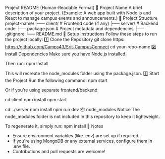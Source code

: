 Project README (Human-Readable Format)
🚀 Project Name
A brief description of your project.
(Example: A web app built with Node.js and React to manage campus events and announcements.)
📁 Project Structure
project-name/
├── client/             # Frontend code (if any)
├── server/             # Backend code
├── package.json        # Project metadata and dependencies
├── .gitignore
└── README.md
🔧 Setup Instructions
Follow these steps to run the project locally:
1️⃣ Clone the Repository
git clone https: https://github.com/Camps43/Srit-CampusConnect
cd your-repo-name
2️⃣ Install Dependencies
Make sure you have Node.js installed.

Then run:
npm install

This will recreate the node_modules folder using the package.json.
3️⃣ Start the Project
Run the following command:
npm start

Or if you’re using separate frontend/backend:

cd client
npm install
npm start

cd ../server
npm install
npm run dev
📦 node_modules Notice
The node_modules folder is not included in this repository to keep it lightweight.

To regenerate it, simply run:
npm install
📝 Notes
- Ensure environment variables (like .env) are set up if required.
- If you're using MongoDB or any external services, configure them in .env file.
- Contributions and pull requests are welcome!

